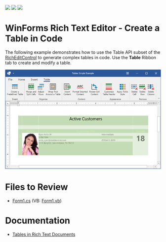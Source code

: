 <!-- default badges list -->
![](https://img.shields.io/endpoint?url=https://codecentral.devexpress.com/api/v1/VersionRange/128612039/23.1.3%2B)
[![](https://img.shields.io/badge/Open_in_DevExpress_Support_Center-FF7200?style=flat-square&logo=DevExpress&logoColor=white)](https://supportcenter.devexpress.com/ticket/details/T472346)
[![](https://img.shields.io/badge/📖_How_to_use_DevExpress_Examples-e9f6fc?style=flat-square)](https://docs.devexpress.com/GeneralInformation/403183)
<!-- default badges end -->
# WinForms Rich Text Editor - Create a Table in Code

The following example demonstrates how to use the Table API subset of the [RichEditControl](https://docs.devexpress.com/WindowsForms/DevExpress.XtraRichEdit.RichEditControl) to generate complex tables in code. Use the **Table** Ribbon tab to create and modify a table.

![table result](./media/image.png)

# Files to Review

* [Form1.cs](./CS/TablesSimpleExample/Form1.cs) (VB: [Form1.vb](./VB/TablesSimpleExample/Form1.vb))

# Documentation

* [Tables in Rich Text Documents](https://docs.devexpress.com/WindowsForms/8306/controls-and-libraries/rich-text-editor/rich-edit-control-document/tables)
